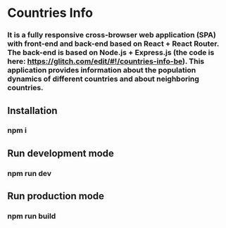 # Countries Info

### **It is a fully responsive cross-browser web application (SPA) with front-end and back-end based on React + React Router. The back-end is based on Node.js + Express.js (the code is here: https://glitch.com/edit/#!/countries-info-be). This application provides information about the population dynamics of different countries and about neighboring countries.**

## Installation
### npm i

## Run development mode
### npm run dev

## Run production mode
### npm run build